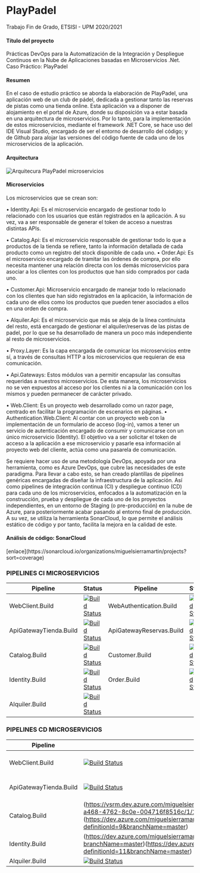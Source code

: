 # PlayPadel

Trabajo Fin de Grado, ETSISI - UPM 2020/2021

<h4>Título del proyecto</h4> 
Prácticas DevOps para la Automatización de la Integración y Despliegue Continuos en la Nube de Aplicaciones basadas en Microservicios .Net. Caso Práctico: PlayPadel

<h4>Resumen</h4> 

En el caso de estudio práctico se aborda la elaboración de PlayPadel, una aplicación web de un club de pádel, dedicada a gestionar tanto las reservas de pistas como una tienda online. Esta aplicación va a disponer de alojamiento en el portal de Azure, donde su disposición va a estar basada en una arquitectura de microservicios. Por lo tanto, para la implementación de estos microservicios, mediante el framework .NET Core, se hace uso del IDE Visual Studio, encargado de ser el entorno de desarrollo del código; y de Github para alojar las versiones del código fuente de cada uno de los microservicios de la aplicación.

<h4>Arquitectura</h4>

![Arquitecura PlayPadel microservicios](https://user-images.githubusercontent.com/60613241/124792209-1869e100-df4d-11eb-8139-a28ed824e407.png)


<h4>Microservicios</h4>
Los microservicios que se crean son:

•	Identity.Api: Es el microservicio encargado de gestionar todo lo relacionado con los usuarios que están registrados en la aplicación. A su vez, va a ser responsable de generar el token de acceso a nuestras distintas APIs.

•	Catalog.Api: Es el microservicio responsable de gestionar todo lo que a productos de la tienda se refiere, tanto la información detallada de cada producto como un registro del stock disponible de cada uno.
•	Order.Api: Es el microservicio encargado de tramitar las órdenes de compra, por ello necesita mantener una relación directa con los demás microservicios para asociar a los clientes con los productos que han sido comprados por cada uno.

•	Customer.Api: Microservicio encargado de manejar todo lo relacionado con los clientes que han sido registrados en la aplicación, la información de cada uno de ellos como los productos que pueden tener asociados a ellos en una orden de compra.

•	Alquiler.Api: Es el microservicio que más se aleja de la línea continuista del resto, está encargado de gestionar el alquiler/reservas de las pistas de padel, por lo que se ha desarrollado de manera un poco más independiente al resto de microservicios.

•	Proxy.Layer: Es la capa encargada de comunicar los microservicios entre sí, a través de consultas HTTP a los microservicios que requieran de esa comunicación.

•	Api.Gateways: Estos módulos van a permitir encapsular las consultas requeridas a nuestros microservicios. De esta manera, los microservicios no se ven expuestos al acceso por los clientes ni a la comunicación con los mismos y pueden permanecer de carácter privado.

•	Web.Client: Es un proyecto web desarrollado como un razor page, centrado en facilitar la programación de escenarios en páginas.
•	Authentication.Web.Client: Al contar con un proyecto web con la implementación de un formulario de acceso (log-in), vamos a tener un servicio de autenticación encargado de consumir y comunicarse con un único microservicio (Identity). El objetivo va a ser solicitar el token de acceso a la aplicación a ese microservicio y pasarle esa información al proyecto web del cliente, actúa como una pasarela de comunicación. 


Se requiere hacer uso de una metodología DevOps, apoyada por una herramienta, como es Azure DevOps, que cubre las necesidades de este paradigma. Para llevar a cabo esto, se han creado plantillas de pipelines genéricas encargadas de diseñar la infraestructura de la aplicación. Así como pipelines de integración continua (CI) y despliegue continuo (CD) para cada uno de los microservicios, enfocados a la automatización en la construcción, prueba y despliegue de cada uno de los proyectos independientes, en un entorno de Staging (o pre-producción) en la nube de Azure, para posteriormente acabar pasando al entorno final de producción. A su vez, se utiliza la herramienta SonarCloud, lo que permite el análisis estático de código y por tanto, facilita la mejora en la calidad de este.

<h4>Análisis de código: SonarCloud</h4>
[enlace](https://sonarcloud.io/organizations/miguelsierramartin/projects?sort=coverage)

<h3>PIPELINES CI MICROSERVICIOS</h3>

| Pipeline | Status | Pipeline | Status |
| ------------- | ------------- | ------------- | ------------- |
| WebClient.Build | [![Build Status](https://dev.azure.com/miguelsierramartin1599/PlayPadel/_apis/build/status/Clients.WebClient.Build?branchName=master)](https://dev.azure.com/miguelsierramartin1599/PlayPadel/_build/latest?definitionId=16&branchName=master) | WebAuthentication.Build | [![Build Status](https://dev.azure.com/miguelsierramartin1599/PlayPadel/_apis/build/status/Clients.Authentication.Build?branchName=master)](https://dev.azure.com/miguelsierramartin1599/PlayPadel/_build/latest?definitionId=15&branchName=master)
| ApiGatewayTienda.Build | [![Build Status](https://dev.azure.com/miguelsierramartin1599/PlayPadel/_apis/build/status/ApiGateway.WebClientTienda.Build?branchName=master)](https://dev.azure.com/miguelsierramartin1599/PlayPadel/_build/latest?definitionId=17&branchName=master) | ApiGatewayReservas.Build | [![Build Status](https://dev.azure.com/miguelsierramartin1599/PlayPadel/_apis/build/status/ApiGateway.WebClientReservas.Build?branchName=master)](https://dev.azure.com/miguelsierramartin1599/PlayPadel/_build/latest?definitionId=18&branchName=master)
| Catalog.Build | [![Build Status](https://dev.azure.com/miguelsierramartin1599/PlayPadel/_apis/build/status/Catalog.Api.Build?branchName=master)](https://dev.azure.com/miguelsierramartin1599/PlayPadel/_build/latest?definitionId=9&branchName=master) | Customer.Build | [![Build Status](https://dev.azure.com/miguelsierramartin1599/PlayPadel/_apis/build/status/Customer.Api.Build?branchName=master)](https://dev.azure.com/miguelsierramartin1599/PlayPadel/_build/latest?definitionId=10&branchName=master)
| Identity.Build | [![Build Status](https://dev.azure.com/miguelsierramartin1599/PlayPadel/_apis/build/status/Identity.Api.Build?branchName=master)](https://dev.azure.com/miguelsierramartin1599/PlayPadel/_build/latest?definitionId=11&branchName=master) | Order.Build | [![Build Status](https://dev.azure.com/miguelsierramartin1599/PlayPadel/_apis/build/status/Order.Api.Build?branchName=master)](https://dev.azure.com/miguelsierramartin1599/PlayPadel/_build/latest?definitionId=12&branchName=master) 
| Alquiler.Build | [![Build Status](https://dev.azure.com/miguelsierramartin1599/PlayPadel/_apis/build/status/Alquiler.Api.Build?branchName=master)](https://dev.azure.com/miguelsierramartin1599/PlayPadel/_build/latest?definitionId=14&branchName=master)

<h3>PIPELINES CD MICROSERVICIOS</h3>

| Pipeline | Status | Pipeline | Status |
| ------------- | ------------- | ------------- | ------------- |
| WebClient.Build | [![Build Status](https://dev.azure.com/miguelsierramartin1599/PlayPadel/_apis/build/status/Clients.WebClient.Build?branchName=master)](https://dev.azure.com/miguelsierramartin1599/PlayPadel/_build/latest?definitionId=16&branchName=master) | WebAuthentication.Build | [![Build Status](https://dev.azure.com/miguelsierramartin1599/PlayPadel/_apis/build/status/Clients.Authentication.Build?branchName=master)](https://dev.azure.com/miguelsierramartin1599/PlayPadel/_build/latest?definitionId=15&branchName=master)
| ApiGatewayTienda.Build | [![Build Status](https://dev.azure.com/miguelsierramartin1599/PlayPadel/_apis/build/status/ApiGateway.WebClientTienda.Build?branchName=master)](https://dev.azure.com/miguelsierramartin1599/PlayPadel/_build/latest?definitionId=17&branchName=master) | ApiGatewayReservas.Build | [![Build Status](https://dev.azure.com/miguelsierramartin1599/PlayPadel/_apis/build/status/ApiGateway.WebClientReservas.Build?branchName=master)](https://dev.azure.com/miguelsierramartin1599/PlayPadel/_build/latest?definitionId=18&branchName=master)
| Catalog.Build |(https://vsrm.dev.azure.com/miguelsierramartin1599/_apis/public/Release/badge/425ea89f-a468-4762-8c0e-004716f8516c/1/1)](https://dev.azure.com/miguelsierramartin1599/PlayPadel/_build/latest?definitionId=9&branchName=master) | Customer.Build | [![Build Status](https://dev.azure.com/miguelsierramartin1599/PlayPadel/_apis/build/status/Customer.Api.Build?branchName=master)](https://dev.azure.com/miguelsierramartin1599/PlayPadel/_build/latest?definitionId=10&branchName=master)
| Identity.Build | (https://dev.azure.com/miguelsierramartin1599/PlayPadel/_apis/build/status/Identity.Api.Build?branchName=master)(https://dev.azure.com/miguelsierramartin1599/PlayPadel/_build/latest?definitionId=11&branchName=master) | Order.Build | [![Build Status](https://dev.azure.com/miguelsierramartin1599/PlayPadel/_apis/build/status/Order.Api.Build?branchName=master)](https://dev.azure.com/miguelsierramartin1599/PlayPadel/_build/latest?definitionId=12&branchName=master) 
| Alquiler.Build | [![Build Status](https://dev.azure.com/miguelsierramartin1599/PlayPadel/_apis/build/status/Alquiler.Api.Build?branchName=master)](https://dev.azure.com/miguelsierramartin1599/PlayPadel/_build/latest?definitionId=14&branchName=master)
